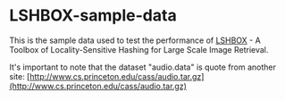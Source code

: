 LSHBOX-sample-data
==================

This is the sample data used to test the performance of [LSHBOX](https://github.com/RSIA-LIESMARS-WHU/LSHBOX) - A Toolbox of Locality-Sensitive Hashing for Large Scale Image Retrieval.

It's important to note that the dataset "audio.data" is quote from another site: [http://www.cs.princeton.edu/cass/audio.tar.gz](http://www.cs.princeton.edu/cass/audio.tar.gz)
